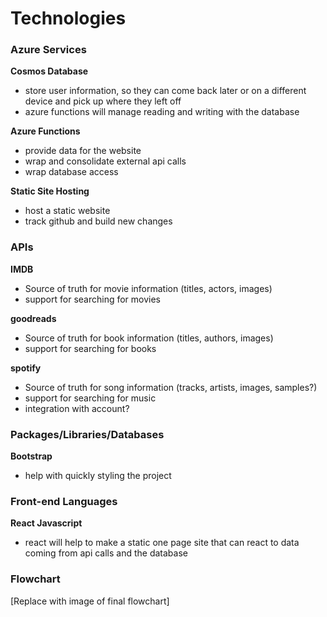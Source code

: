 # Technologies

### Azure Services

**Cosmos Database**

- store user information, so they can come back later or on a different device and pick up where they left off
- azure functions will manage reading and writing with the database

**Azure Functions**

- provide data for the website
- wrap and consolidate external api calls
- wrap database access

**Static Site Hosting**

- host a static website
- track github and build new changes

### APIs

**IMDB**

- Source of truth for movie information (titles, actors, images)
- support for searching for movies

**goodreads**

- Source of truth for book information (titles, authors, images)
- support for searching for books

**spotify**

- Source of truth for song information (tracks, artists, images, samples?)
- support for searching for music
- integration with account?

### Packages/Libraries/Databases

**Bootstrap**

- help with quickly styling the project

### Front-end Languages

**React Javascript**

- react will help to make a static one page site that can react to data coming from api calls and the database

### Flowchart

[Replace with image of final flowchart]